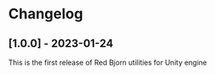 # Changelog

## [1.0.0] - 2023-01-24
This is the first release of Red Bjorn utilities for Unity engine